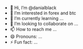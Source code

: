 - 👋 Hi, I’m @danialblack
- 👀 I’m interested in forex and btc
- 🌱 I’m currently learning ...
- 💞️ I’m looking to collaborate on ...
- 📫 How to reach me ...
- 😄 Pronouns: ...
- ⚡ Fun fact: ...

<!---
danialblack/danialblack is a ✨ special ✨ repository because its `README.md` (this file) appears on your GitHub profile.
You can click the Preview link to take a look at your changes.
--->
